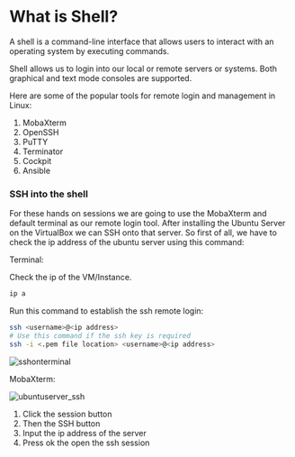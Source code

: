 # What is Shell?

A shell is a command-line interface that allows users to interact with an operating system by executing commands.

Shell allows us to login into our local or remote servers or systems. Both graphical and text mode consoles are supported. 

Here are some of the popular tools for remote login and management in Linux:

1. MobaXterm
2. OpenSSH
3. PuTTY
4. Terminator
5. Cockpit
6. Ansible

### SSH into the shell

For these hands on sessions we are going to use the MobaXterm and default terminal as our remote login tool. After installing the Ubuntu Server on the VirtualBox we can SSH onto that server. So first of all, we have to check the ip address of the ubuntu server using this command:

Terminal:

Check the ip of the VM/Instance.

```bash
ip a
```

Run this command to establish the ssh remote login:

```bash
ssh <username>@<ip address>
# Use this command if the ssh key is required
ssh -i <.pem file location> <username>@<ip address> 
```

![sshonterminal](https://github.com/user-attachments/assets/66e7ac09-7515-41bd-93b6-29886aa0687c)


MobaXterm:

![ubuntuserver_ssh](https://github.com/user-attachments/assets/50cef9fd-8ad0-4ecd-b5c5-9fa1c291a5e7)

1. Click the session button
2. Then the SSH button
3. Input the ip address of the server
4. Press ok the open the ssh session
